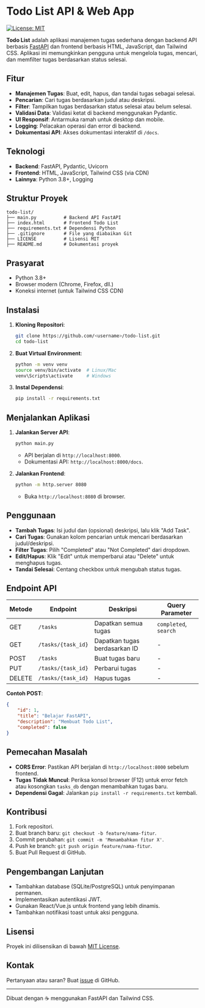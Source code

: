 # Todo List API & Web App

[![License: MIT](https://img.shields.io/badge/License-MIT-yellow.svg)](https://opensource.org/licenses/MIT)

**Todo List** adalah aplikasi manajemen tugas sederhana dengan backend API berbasis [FastAPI](https://fastapi.tiangolo.com/) dan frontend berbasis HTML, JavaScript, dan Tailwind CSS. Aplikasi ini memungkinkan pengguna untuk mengelola tugas, mencari, dan memfilter tugas berdasarkan status selesai.

## Fitur
- **Manajemen Tugas**: Buat, edit, hapus, dan tandai tugas sebagai selesai.
- **Pencarian**: Cari tugas berdasarkan judul atau deskripsi.
- **Filter**: Tampilkan tugas berdasarkan status selesai atau belum selesai.
- **Validasi Data**: Validasi ketat di backend menggunakan Pydantic.
- **UI Responsif**: Antarmuka ramah untuk desktop dan mobile.
- **Logging**: Pelacakan operasi dan error di backend.
- **Dokumentasi API**: Akses dokumentasi interaktif di `/docs`.

## Teknologi
- **Backend**: FastAPI, Pydantic, Uvicorn
- **Frontend**: HTML, JavaScript, Tailwind CSS (via CDN)
- **Lainnya**: Python 3.8+, Logging

## Struktur Proyek
```
todo-list/
├── main.py          # Backend API FastAPI
├── index.html       # Frontend Todo List
├── requirements.txt # Dependensi Python
├── .gitignore       # File yang diabaikan Git
├── LICENSE          # Lisensi MIT
├── README.md        # Dokumentasi proyek
```

## Prasyarat
- Python 3.8+
- Browser modern (Chrome, Firefox, dll.)
- Koneksi internet (untuk Tailwind CSS CDN)

## Instalasi
1. **Kloning Repositori**:
   ```bash
   git clone https://github.com/<username>/todo-list.git
   cd todo-list
   ```

2. **Buat Virtual Environment**:
   ```bash
   python -m venv venv
   source venv/bin/activate  # Linux/Mac
   venv\Scripts\activate     # Windows
   ```

3. **Instal Dependensi**:
   ```bash
   pip install -r requirements.txt
   ```

## Menjalankan Aplikasi
1. **Jalankan Server API**:
   ```bash
   python main.py
   ```
   - API berjalan di `http://localhost:8000`.
   - Dokumentasi API: `http://localhost:8000/docs`.

2. **Jalankan Frontend**:
   ```bash
   python -m http.server 8080
   ```
   - Buka `http://localhost:8080` di browser.

## Penggunaan
- **Tambah Tugas**: Isi judul dan (opsional) deskripsi, lalu klik "Add Task".
- **Cari Tugas**: Gunakan kolom pencarian untuk mencari berdasarkan judul/deskripsi.
- **Filter Tugas**: Pilih "Completed" atau "Not Completed" dari dropdown.
- **Edit/Hapus**: Klik "Edit" untuk memperbarui atau "Delete" untuk menghapus tugas.
- **Tandai Selesai**: Centang checkbox untuk mengubah status tugas.

## Endpoint API
| Metode | Endpoint               | Deskripsi                       | Query Parameter       |
|--------|------------------------|---------------------------------|-----------------------|
| GET    | `/tasks`              | Dapatkan semua tugas            | `completed`, `search` |
| GET    | `/tasks/{task_id}`    | Dapatkan tugas berdasarkan ID   | -                     |
| POST   | `/tasks`              | Buat tugas baru                 | -                     |
| PUT    | `/tasks/{task_id}`    | Perbarui tugas                  | -                     |
| DELETE | `/tasks/{task_id}`    | Hapus tugas                     | -                     |

**Contoh POST**:
```json
{
    "id": 1,
    "title": "Belajar FastAPI",
    "description": "Membuat Todo List",
    "completed": false
}
```

## Pemecahan Masalah
- **CORS Error**: Pastikan API berjalan di `http://localhost:8000` sebelum frontend.
- **Tugas Tidak Muncul**: Periksa konsol browser (F12) untuk error fetch atau kosongkan `tasks_db` dengan menambahkan tugas baru.
- **Dependensi Gagal**: Jalankan `pip install -r requirements.txt` kembali.

## Kontribusi
1. Fork repositori.
2. Buat branch baru: `git checkout -b feature/nama-fitur`.
3. Commit perubahan: `git commit -m 'Menambahkan fitur X'`.
4. Push ke branch: `git push origin feature/nama-fitur`.
5. Buat Pull Request di GitHub.

## Pengembangan Lanjutan
- Tambahkan database (SQLite/PostgreSQL) untuk penyimpanan permanen.
- Implementasikan autentikasi JWT.
- Gunakan React/Vue.js untuk frontend yang lebih dinamis.
- Tambahkan notifikasi toast untuk aksi pengguna.

## Lisensi
Proyek ini dilisensikan di bawah [MIT License](LICENSE).

## Kontak
Pertanyaan atau saran? Buat [issue](https://github.com/musthofa-kamaluddin/Simple-Fast-Api-Project/issues) di GitHub.

---
Dibuat dengan ☕ menggunakan FastAPI dan Tailwind CSS.

